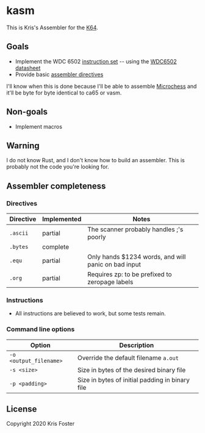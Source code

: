 # kasm

This is Kris's Assembler for the [K64](https://github.com/transitorykris/krisos).

## Goals

 * Implement the WDC 6502 [instruction set](instructions.md) -- using the [WDC6502 datasheet](https://eater.net/datasheets/w65c02s.pdf)
 * Provide basic [assembler directives](directives.md)

I'll know when this is done because I'll be able to assemble [Microchess](https://en.wikipedia.org/wiki/Microchess) and it'll be byte for byte identical to ca65 or vasm.

## Non-goals

 * Implement macros

## Warning

I do not know Rust, and I don't know how to build an assembler. This is probably not the code you're looking for.

## Assembler completeness

### Directives

|Directive|Implemented|Notes|
|---------|-----------|-----|
|`.ascii`   |partial    |The scanner probably handles ;'s poorly|
|`.bytes`   |complete   ||
|`.equ`     |partial    |Only hands $1234 words, and will panic on bad input|
|`.org`     |partial    |Requires zp: to be prefixed to zeropage labels|

### Instructions

 * All instructions are believed to work, but some tests remain.

### Command line options

|Option|Description|
|------|-----------|
|`-o <output_filename>`|Override the default filename `a.out`|
|`-s <size>`|Size in bytes of the desired binary file|
|`-p <padding>`|Size in bytes of initial padding in binary file|

## License

Copyright 2020 Kris Foster